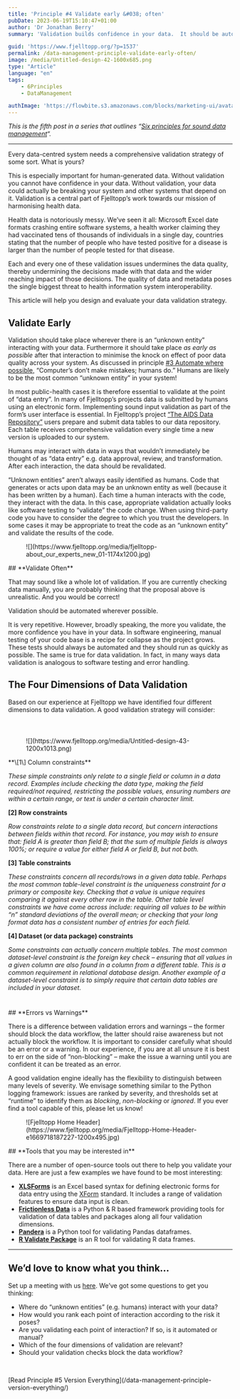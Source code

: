 ```yaml
---
title: 'Principle #4 Validate early &#038; often'
pubDate: 2023-06-19T15:10:47+01:00
author: 'Dr Jonathan Berry'
summary: 'Validation builds confidence in your data.  It should be automated and happen early in data workflows.'

guid: 'https://www.fjelltopp.org/?p=1537'
permalink: /data-management-principle-validate-early-often/
image: /media/Untitled-design-42-1600x685.png
type: "Article"
language: "en"
tags:
    - 6Principles
    - DataManagement

authImage: 'https://flowbite.s3.amazonaws.com/blocks/marketing-ui/avatars/bonnie-green.png'
---
```


*This is the fifth post in a series that outlines “[Six principles for sound data management](/six-principles-of-sound-data-management/)“.*

---

Every data-centred system needs a comprehensive validation strategy of some sort. What is yours?

This is especially important for human-generated data. Without validation you cannot have confidence in your data. Without validation, your data could actually be breaking your system and other systems that depend on it. Validation is a central part of Fjelltopp’s work towards our mission of harmonising health data.

Health data is notoriously messy. We’ve seen it all: Microsoft Excel date formats crashing entire software systems, a health worker claiming they had vaccinated tens of thousands of individuals in a single day, countries stating that the number of people who have tested positive for a disease is larger than the number of people tested for that disease.

Each and every one of these validation issues undermines the data quality, thereby undermining the decisions made with that data and the wider reaching impact of those decisions. The quality of data and metadata poses the single biggest threat to health information system interoperability.

This article will help you design and evaluate your data validation strategy.

## **Validate Early**

Validation should take place wherever there is an “unknown entity” interacting with your data. Furthermore it should take place *as early as possible* after that interaction to minimise the knock on effect of poor data quality across your system. As discussed in principle [\#3 Automate where possible,](https://www.fjelltopp.org/data-management-principles-3-automate-wherever-possible/) “Computer’s don’t make mistakes; humans do.” Humans are likely to be the most common “unknown entity” in your system!

In most public-health cases it is therefore essential to validate at the point of “data entry”. In many of Fjelltopp’s projects data is submitted by humans using an electronic form. Implementing sound input validation as part of the form’s user interface is essential. In Fjelltopp’s project [“The AIDS Data Repository”](https://www.fjelltopp.org/project/the-aids-data-repository-for-unaids-geneva/) users prepare and submit data tables to our data repository. Each table receives comprehensive validation every single time a new version is uploaded to our system.

<div class="wp-block-media-text alignwide has-media-on-the-right is-stacked-on-mobile is-image-fill" style="grid-template-columns:auto 37%"><div class="wp-block-media-text__content">Humans may interact with data in ways that wouldn’t immediately be thought of as “data entry” e.g. data approval, review, and transformation. After each interaction, the data should be revalidated.

“Unknown entities” aren’t always easily identified as humans. Code that generates or acts upon data may be an unknown entity as well (because it has been written by a human). Each time a human interacts with the code, they interact with the data. In this case, appropriate validation actually looks like software testing to “validate” the code change. When using third-party code you have to consider the degree to which you trust the developers. In some cases it may be appropriate to treat the code as an “unknown entity” and validate the results of the code.

</div><figure class="wp-block-media-text__media" style="background-image:url(https://www.fjelltopp.org/media/fjelltopp-about_our_experts_new_01-1174x1200.jpg);background-position:50% 50%">![](https://www.fjelltopp.org/media/fjelltopp-about_our_experts_new_01-1174x1200.jpg)</figure></div>## **Validate Often**

That may sound like a whole lot of validation. If you are currently checking data manually, you are probably thinking that the proposal above is unrealistic. And you would be correct!

Validation should be automated wherever possible.

It is very repetitive. However, broadly speaking, the more you validate, the more confidence you have in your data. In software engineering, manual testing of your code base is a recipe for collapse as the project grows. These tests should always be automated and they should run as quickly as possible. The same is true for data validation. In fact, in many ways data validation is analogous to software testing and error handling.

## **The Four Dimensions of Data Validation**

Based on our experience at Fjelltopp we have identified four different dimensions to data validation. A good validation strategy will consider:

<div aria-hidden="true" class="wp-block-spacer" style="height:25px"></div><div class="wp-block-media-text alignwide is-stacked-on-mobile is-image-fill" style="grid-template-columns:30% auto"><figure class="wp-block-media-text__media" style="background-image:url(https://www.fjelltopp.org/media/Untitled-design-43-1200x1013.png);background-position:50% 50%">![](https://www.fjelltopp.org/media/Untitled-design-43-1200x1013.png)</figure><div class="wp-block-media-text__content">**\[1\] Column constraints**

*These simple constraints only relate to a single field or column in a data record. Examples include checking the data type, making the field required/not required, restricting the possible values, ensuring numbers are within a certain range, or text is under a certain character limit.*

**\[2\] Row constraints**

*Row constraints relate to a single data record, but concern interactions between fields within that record. For instance, you may wish to ensure that: field A is greater than field B; that the sum of multiple fields is always 100%; or require a value for either field A or field B, but not both.*

**\[3\] Table constraints**

*These constraints concern all records/rows in a given data table. Perhaps the most common table-level constraint is the uniqueness constraint for a primary or composite key. Checking that a value is unique requires comparing it against every other row in the table. Other table level constraints we have come across include: requiring all values to be within “n” standard deviations of the overall mean; or checking that your long format data has a consistent number of entries for each field.*

**\[4\] Dataset (or data package) constraints**

*Some constraints can actually concern multiple tables. The most common dataset-level constraint is the foreign key check – ensuring that all values in a given column are also found in a column from a different table. This is a common requirement in relational database design. Another example of a dataset-level constraint is to simply require that certain data tables are included in your dataset.*

</div></div><div aria-hidden="true" class="wp-block-spacer" style="height:25px"></div>## **Errors vs Warnings**

There is a difference between validation errors and warnings – the former should block the data workflow, the latter should raise awareness but not actually block the workflow. It is important to consider carefully what should be an error or a warning. In our experience, if you are at all unsure it is best to err on the side of “non-blocking” – make the issue a warning until you are confident it can be treated as an error.

A good validation engine ideally has the flexibility to distinguish between many levels of severity. We envisage something similar to the Python logging framework: issues are ranked by severity, and thresholds set at “runtime” to identify them as *blocking*, *non-blocking* or *ignored*. If you ever find a tool capable of this, please let us know!

<figure class="wp-block-image size-large">![Fjelltopp Home Header](https://www.fjelltopp.org/media/Fjelltopp-Home-Header-e1669718187227-1200x495.jpg)</figure>## **Tools that you may be interested in**

There are a number of open-source tools out there to help you validate your data. Here are just a few examples we have found to be most interesting:

- [**XLSForms**](https://xlsform.org/en/) is an Excel based syntax for defining electronic forms for data entry using the [XForm](https://www.w3.org/TR/xforms11/) standard. It includes a range of validation features to ensure data input is clean.
- **[Frictionless Data](https://frictionlessdata.io/)** is a Python &amp; R based framework providing tools for validation of data tables and packages along all four validation dimensions.
- **[Pandera](https://pandera.readthedocs.io/en/stable/)** is a Python tool for validating Pandas dataframes.
- **[R Validate Package](https://cran.r-project.org/web/packages/validate/index.html)** is an R tool for validating R data frames.

---

## We’d love to know what you think…

Set up a meeting with us [here](https://docs.google.com/forms/d/e/1FAIpQLSdzzKi5MGz4I45KUxFhOfdwXAr9gNzWs5CRi9REblm3LVI0Hg/viewform). We’ve got some questions to get you thinking:

- Where do “unknown entities” (e.g. humans) interact with your data?
- How would you rank each point of interaction according to the risk it poses?
- Are you validating each point of interaction? If so, is it automated or manual?
- Which of the four dimensions of validation are relevant?
- Should your validation checks block the data workflow?

<div aria-hidden="true" class="wp-block-spacer" style="height:31px"></div><div class="wp-block-buttons is-content-justification-center is-layout-flex wp-container-core-buttons-is-layout-5 wp-block-buttons-is-layout-flex"><div class="wp-block-button">[Read Principle #5 Version Everything](/data-management-principle-version-everything/)</div></div><div aria-hidden="true" class="wp-block-spacer" style="height:29px"></div>

